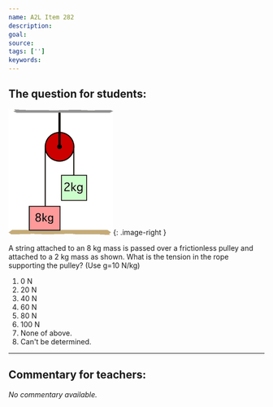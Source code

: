 ```yaml
---
name: A2L Item 282
description: 
goal: 
source: 
tags: ['']
keywords: 
---
```


## The question for students:

![Item282_fig1.gif](../images/Item282_fig1.gif){: .image-right } 

A string attached to an 8 kg mass is passed over a frictionless
pulley and attached to a 2 kg mass as shown. What is the tension in the
rope supporting the pulley? (Use g=10 N/kg)

1. 0 N
2. 20 N
3. 40 N
4. 60 N
5. 80 N
6. 100 N
7. None of above.
8. Can't be determined.

<hr/>

## Commentary for teachers:

_No commentary available._
